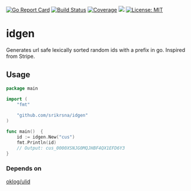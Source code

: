 [![Go Report Card](https://goreportcard.com/badge/github.com/srikrsna/idgen)](https://goreportcard.com/report/github.com/srikrsna/idgen)
[![Build Status](https://travis-ci.org/srikrsna/idgen.svg?branch=master)](https://travis-ci.org/srikrsna/idgen)
[![Coverage](http://gocover.io/_badge/github.com/srikrsna/idgen)](http://gocover.io/github.com/srikrsna/idgen)
<a href="https://godoc.org/github.com/srikrsna/idgen"><img src="https://img.shields.io/badge/godoc-reference-blue.svg"></a>
[![License: MIT](https://img.shields.io/badge/License-MIT-yellow.svg)](https://opensource.org/licenses/MIT)

# idgen

Generates url safe lexically sorted random ids with a prefix in go. Inspired from Stripe.

## Usage

```go
package main

import (
    "fmt"
	
    "github.com/srikrsna/idgen"
)

func main()  {
    id := idgen.New("cus")
    fmt.Println(id)
    // Output: cus_0000XSNJG0MQJHBF4QX1EFD6Y3
}    
``` 

### Depends on

[oklog/ulid](https://github.com/oklog/ulid)
